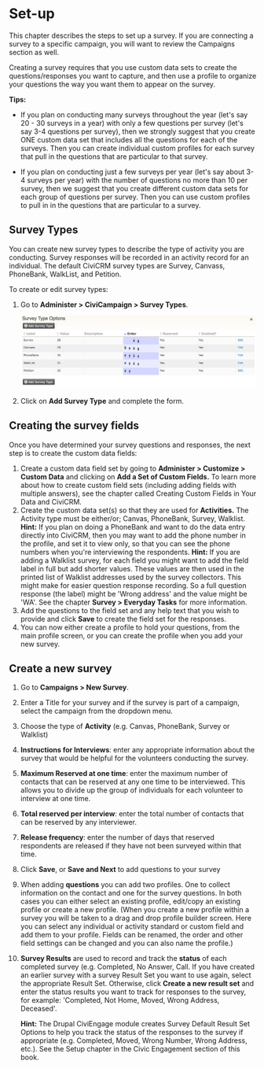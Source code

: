 Set-up
======

This chapter describes the steps to set up a survey. If you are
connecting a survey to a specific campaign, you will want to review the
Campaigns section as well.

Creating a survey requires that you use custom data sets to create the
questions/responses you want to capture, and then use a profile to
organize your questions the way you want them to appear on the survey.


**Tips:**

-   If you plan on conducting many surveys throughout the year (let's
    say 20 - 30 surveys in a year) with only a few questions per survey
    (let's say 3-4 questions per survey), then we strongly suggest that
    you create ONE custom data set that includes all the questions for
    each of the surveys. Then you can create individual custom profiles
    for each survey that pull in the questions that are particular to
    that survey.

-   If you plan on conducting just a few surveys per year (let's say
    about 3-4 surveys per year) with the number of questions no more
    than 10 per survey, then we suggest that you create different custom
    data sets for each group of questions per survey. Then you can use
    custom profiles to pull in in the questions that are particular to a
    survey. 

Survey Types
------------

You can create new survey types to describe the type of activity you are
conducting. Survey responses will be recorded in an activity record for
an individual. The default CiviCRM survey types are Survey, Canvass,
PhoneBank, WalkList, and Petition.

To create or edit survey types:

1.  Go to **Administer > CiviCampaign > Survey Types**. 

    ![](../img/survey_config_types.png)

2.  Click on **Add Survey Type** and complete the form.

Creating the survey fields
--------------------------

Once you have determined your survey questions and responses, the next
step is to create the custom data fields:

1.  Create a custom data field set by going to **Administer > Customize > Custom Data** and clicking on **Add a Set of Custom Fields.** To
    learn more about how to create custom field sets (including adding
    fields with multiple answers), see the chapter called Creating
    Custom Fields in Your Data and CiviCRM.
2.  Create the custom data set(s) so that they are used
    for **Activities.** The Activity type must be either/or; Canvas,
    PhoneBank, Survey, Walklist. 
    **Hint:** If you plan on doing a PhoneBank and want to do the data
    entry directly into CiviCRM, then you may want to add the phone
    number in the profile, and set it to view only, so that you can see
    the phone numbers when you're interviewing the respondents. 
    **Hint:** If you are adding a Walklist survey, for each field you
    might want to add the field label in full but add shorter values.
    These values are then used in the printed list of Walklist addresses
    used by the survey collectors. This might make for easier question
    response recording. So a full question response (the label) might be
    'Wrong address' and the value might be 'WA'. See the chapter **Survey > Everyday Tasks** for more information.
3.  Add the questions to the field set and any help text that you wish
    to provide and click **Save** to create the field set for the
    responses.
4.  You can now either create a profile to hold your questions, from the
    main profile screen, or you can create the profile when you add your
    new survey.

Create a new survey
-------------------

1.  Go to **Campaigns > New Survey**.
2.  Enter a Title for your survey and if the survey is part of a
    campaign, select the campaign from the dropdown menu.
3.  Choose the type of **Activity** (e.g. Canvas, PhoneBank, Survey or
    Walklist)
4.  **Instructions for Interviews**: enter any appropriate information
    about the survey that would be helpful for the volunteers conducting
    the survey.
5.  **Maximum Reserved at one time**: enter the maximum number of
    contacts that can be reserved at any one time to be interviewed.
    This allows you to divide up the group of individuals for each
    volunteer to interview at one time.
6.  **Total reserved per interview**: enter the total number of contacts
    that can be reserved by any interviewer.
7.  **Release frequency**: enter the number of days that reserved
    respondents are released if they have not been surveyed within that
    time.
8.  Click **Save**, or **Save and Next** to add questions to your survey
9.  When adding **questions** you can add two profiles. One to collect
    information on the contact and one for the survey questions. In both
    cases you can either select an existing profile, edit/copy an
    existing profile or create a new profile. (When you create a new profile within a survey you will be taken to a drag and drop profile builder screen. Here you can select any individual or activity standard or custom field and add them to your profile.
Fields can be renamed, the order and other field settings can be changed
and you can also name the profile.)
10. **Survey Results** are used to record and track the **status** of
    each completed survey (e.g. Completed, No Answer, Call. If you
    have created an earlier survey with a survey Result Set you want to
    use again, select the appropriate Result Set. Otherwise,
    click **Create a new result set** and enter the status results you
    want to track for responses to the survey, for example: 'Completed,
    Not Home, Moved, Wrong Address, Deceased'.

    **Hint:** The Drupal CiviEngage module creates Survey Default Result
    Set Options to help you track the status of the responses to the
    survey if appropriate (e.g. Completed, Moved, Wrong Number, Wrong
    Address, etc.). See the Setup chapter in the Civic Engagement
    section of this book. 



